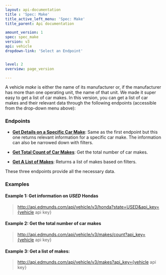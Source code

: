 ```yaml
---
layout: api-documentation
title : 'Spec: Make'
title_active_left_menu: 'Spec: Make'
title_parent: Api documentation

amount_version: 1
spec: spec_make
version: v3
api: vehicle
dropdown-link: 'Select an Endpoint'


level: 2
overview: page_version

---
```


<div class="info-message">

A vehicle <i>make</i> is either the name of its manufacturer or, if the manufacturer has more than one operating unit, the name of that unit. We made it super easy to get a list of car makes. In this version, you can get a list of car makes and their relevant data through the following endpoints (accessible from the drop-down menu above):

</div>

### Endpoints

* [**Get Details on a Specific Car Make**](/api-documentation/vehicle/spec_make/v3/01_make_details/api-description.html): Same as the first endpoint but this one returns relevant information for a specific car make. The information can also be narrowed down with filters.

* [**Get Total Count of Car Makes**](/api-documentation/vehicle/spec_make/v3/02_makes_count/api-description.html): Get the total number of car makes.

* [**Get A List of Makes**](/api-documentation/vehicle/spec_make/v3/03_list_of_makes/api-description.html): Returns a list of makes based on filters. 

These three endpoints provide all the necessary data.

### Examples

#### Example 1: Get information on _USED_ Hondas

> http://api.edmunds.com/api/vehicle/v3/honda?state=USED&api_key={vehicle api key}

#### Example 2: Get the total number of car makes

> http://api.edmunds.com/api/vehicle/v3/makes/count?api_key={vehicle api key}

#### Example 3: Get a list of makes:

> http://api.edmunds.com/api/vehicle/v3/makes?api_key={vehicle api key}